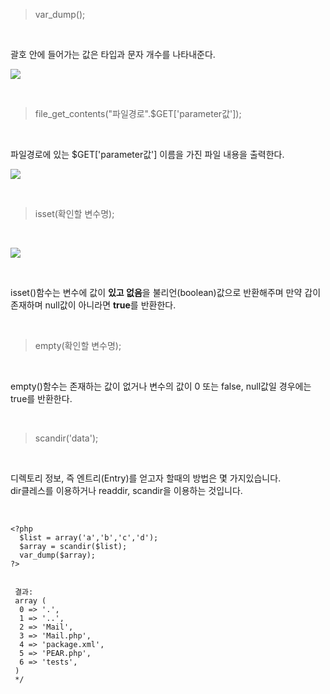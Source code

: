 > var_dump(); 
<br>

괄호 안에 들어가는 값은 타입과 문자 개수를 나타내준다.

![](https://user-images.githubusercontent.com/42515875/48656079-67dd0500-ea63-11e8-93f8-b764e56af9b0.png)

<br>

> file_get_contents("파일경로".$GET['parameter값']);
<br>


파일경로에 있는 $GET['parameter값'] 이름을 가진 파일 내용을 출력한다.
<br>

![](https://user-images.githubusercontent.com/42515875/48656141-4c262e80-ea64-11e8-9bac-b37dbe06f8c3.png)


<br>



> isset(확인할 변수명);

<br>


![](https://user-images.githubusercontent.com/42515875/48656209-2fd6c180-ea65-11e8-83af-ebae03d0a092.png)

<br>


isset()함수는 변수에 값이 **있고 없음**을 불리언(boolean)값으로 반환해주며 만약 갑이 존재하며 null값이 아니라면 **true**를 반환한다. 


<br>

> empty(확인할 변수명);


<br>

empty()함수는 존재하는 값이 없거나 변수의 값이 0 또는 false, null값일 경우에는 true를 반환한다.


<br>

> scandir('data');

<br>


디렉토리 정보, 즉 엔트리(Entry)를 얻고자 할때의 방법은 몇 가지있습니다. <br>
dir클레스를 이용하거나 readdir, scandir을 이용하는 것입니다.

<br>


```
<?php
  $list = array('a','b','c','d');
  $array = scandir($list);
  var_dump($array);
?>


 결과: 
 array ( 
  0 => '.', 
  1 => '..', 
  2 => 'Mail', 
  3 => 'Mail.php', 
  4 => 'package.xml', 
  5 => 'PEAR.php', 
  6 => 'tests', 
 ) 
 */ 

```







